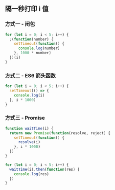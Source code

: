 ## 隔一秒打印 i 值

### 方式一 - 闭包

```javascript
for (let i = 0; i < 5; i++) {
  ;(function(number) {
    setTimeout(function() {
      console.log(number)
    }, 1000 * number)
  })(i)
}
```

### 方式二 - ES6 箭头函数

```javascript
for (let i = 0; i < 5; i++) {
  setTimeout(() => {
    console.log(i)
  }, i * 1000)
}
```

### 方式三 - Promise

```javascript
function waitTime(i) {
  return new Promise(function(resolve, reject) {
    setTimeout(function() {
      resolve(i)
    }, i * 1000)
  })
}

for (let i = 0; i < 5; i++) {
  waitTime(i).then(function(res) {
    console.log(res)
  })
}
```
